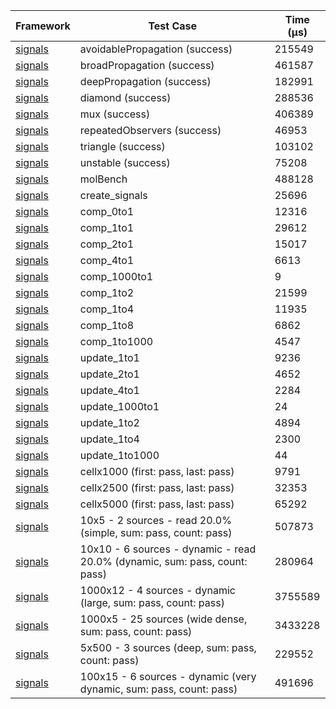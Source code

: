 | Framework | Test Case | Time (μs) |
| --- | --- | --- |
| [signals](https://github.com/rodydavis/signals.dart) | avoidablePropagation (success) | 215549 |
| [signals](https://github.com/rodydavis/signals.dart) | broadPropagation (success) | 461587 |
| [signals](https://github.com/rodydavis/signals.dart) | deepPropagation (success) | 182991 |
| [signals](https://github.com/rodydavis/signals.dart) | diamond (success) | 288536 |
| [signals](https://github.com/rodydavis/signals.dart) | mux (success) | 406389 |
| [signals](https://github.com/rodydavis/signals.dart) | repeatedObservers (success) | 46953 |
| [signals](https://github.com/rodydavis/signals.dart) | triangle (success) | 103102 |
| [signals](https://github.com/rodydavis/signals.dart) | unstable (success) | 75208 |
| [signals](https://github.com/rodydavis/signals.dart) | molBench | 488128 |
| [signals](https://github.com/rodydavis/signals.dart) | create_signals | 25696 |
| [signals](https://github.com/rodydavis/signals.dart) | comp_0to1 | 12316 |
| [signals](https://github.com/rodydavis/signals.dart) | comp_1to1 | 29612 |
| [signals](https://github.com/rodydavis/signals.dart) | comp_2to1 | 15017 |
| [signals](https://github.com/rodydavis/signals.dart) | comp_4to1 | 6613 |
| [signals](https://github.com/rodydavis/signals.dart) | comp_1000to1 | 9 |
| [signals](https://github.com/rodydavis/signals.dart) | comp_1to2 | 21599 |
| [signals](https://github.com/rodydavis/signals.dart) | comp_1to4 | 11935 |
| [signals](https://github.com/rodydavis/signals.dart) | comp_1to8 | 6862 |
| [signals](https://github.com/rodydavis/signals.dart) | comp_1to1000 | 4547 |
| [signals](https://github.com/rodydavis/signals.dart) | update_1to1 | 9236 |
| [signals](https://github.com/rodydavis/signals.dart) | update_2to1 | 4652 |
| [signals](https://github.com/rodydavis/signals.dart) | update_4to1 | 2284 |
| [signals](https://github.com/rodydavis/signals.dart) | update_1000to1 | 24 |
| [signals](https://github.com/rodydavis/signals.dart) | update_1to2 | 4894 |
| [signals](https://github.com/rodydavis/signals.dart) | update_1to4 | 2300 |
| [signals](https://github.com/rodydavis/signals.dart) | update_1to1000 | 44 |
| [signals](https://github.com/rodydavis/signals.dart) | cellx1000 (first: pass, last: pass) | 9791 |
| [signals](https://github.com/rodydavis/signals.dart) | cellx2500 (first: pass, last: pass) | 32353 |
| [signals](https://github.com/rodydavis/signals.dart) | cellx5000 (first: pass, last: pass) | 65292 |
| [signals](https://github.com/rodydavis/signals.dart) | 10x5 - 2 sources - read 20.0% (simple, sum: pass, count: pass) | 507873 |
| [signals](https://github.com/rodydavis/signals.dart) | 10x10 - 6 sources - dynamic - read 20.0% (dynamic, sum: pass, count: pass) | 280964 |
| [signals](https://github.com/rodydavis/signals.dart) | 1000x12 - 4 sources - dynamic (large, sum: pass, count: pass) | 3755589 |
| [signals](https://github.com/rodydavis/signals.dart) | 1000x5 - 25 sources (wide dense, sum: pass, count: pass) | 3433228 |
| [signals](https://github.com/rodydavis/signals.dart) | 5x500 - 3 sources (deep, sum: pass, count: pass) | 229552 |
| [signals](https://github.com/rodydavis/signals.dart) | 100x15 - 6 sources - dynamic (very dynamic, sum: pass, count: pass) | 491696 |
